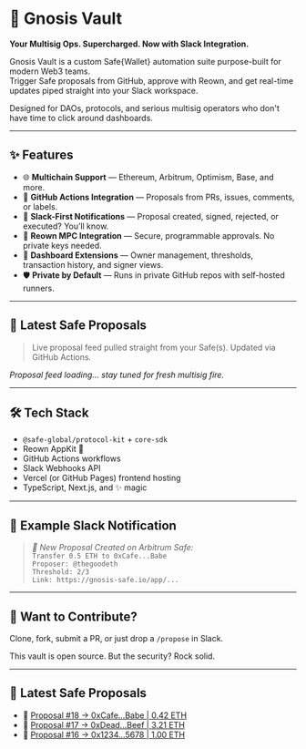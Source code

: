 # 🔐 Gnosis Vault

**Your Multisig Ops. Supercharged. Now with Slack Integration.**

Gnosis Vault is a custom Safe{Wallet} automation suite purpose-built for modern Web3 teams.  
Trigger Safe proposals from GitHub, approve with Reown, and get real-time updates piped straight into your Slack workspace.

Designed for DAOs, protocols, and serious multisig operators who don't have time to click around dashboards.

---

## ✨ Features

- 🌐 **Multichain Support** — Ethereum, Arbitrum, Optimism, Base, and more.
- 🤖 **GitHub Actions Integration** — Proposals from PRs, issues, comments, or labels.
- 💬 **Slack-First Notifications** — Proposal created, signed, rejected, or executed? You’ll know.
- 🔐 **Reown MPC Integration** — Secure, programmable approvals. No private keys needed.
- 🧩 **Dashboard Extensions** — Owner management, thresholds, transaction history, and signer views.
- 🛡️ **Private by Default** — Runs in private GitHub repos with self-hosted runners.

---

## 🧾 Latest Safe Proposals

> Live proposal feed pulled straight from your Safe(s). Updated via GitHub Actions.

<!--START_SAFE_PROPOSALS-->
_Proposal feed loading... stay tuned for fresh multisig fire._
<!--END_SAFE_PROPOSALS-->

---

## 🛠️ Tech Stack

- `@safe-global/protocol-kit` + `core-sdk`
- Reown AppKit 🔮
- GitHub Actions workflows
- Slack Webhooks API
- Vercel (or GitHub Pages) frontend hosting
- TypeScript, Next.js, and ✨ magic

---

## 🧪 Example Slack Notification

> _🧠 New Proposal Created on Arbitrum Safe:_  
> `Transfer 0.5 ETH to 0xCafe...Babe`  
> `Proposer: @thegoodeth`  
> `Threshold: 2/3`  
> `Link: https://gnosis-safe.io/app/...`

---

## 🧙 Want to Contribute?

Clone, fork, submit a PR, or just drop a `/propose` in Slack.

This vault is open source. But the security? Rock solid.

---
## 🧾 Latest Safe Proposals

<!--START_SAFE_PROPOSALS-->
- 🔗 [Proposal #18 → 0xCafe...Babe | 0.42 ETH](https://app.safe.global/transactions/tx?id=...)
- 🔗 [Proposal #17 → 0xDead...Beef | 3.21 ETH](...)
- 🔗 [Proposal #16 → 0x1234...5678 | 1.00 ETH](...)
<!--END_SAFE_PROPOSALS-->
